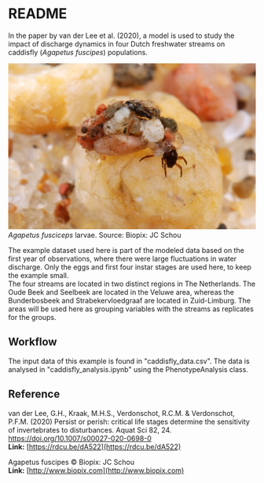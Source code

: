 # README

In the paper by van der Lee et al. (2020), a model is used to study the impact of discharge dynamics in four Dutch freshwater streams on caddisfly (*Agapetus fuscipes*) populations.  

![Agapetus](./Agapetus_fuscipes.jpeg) <br>
*Agapetus fusciceps* larvae. Source: Biopix: JC Schou


The example dataset used here is part of the modeled data based on the first year of observations, where there were large fluctuations in water discharge. Only the eggs and first four instar stages are used here, to keep the example small. <br>
The four streams are located in two distinct regions in The Netherlands. The Oude Beek and Seelbeek are located in the Veluwe area, whereas the Bunderbosbeek and Strabekervloedgraaf are located in Zuid-Limburg. The areas will be used here as grouping variables with the streams as replicates for the groups.


## Workflow

The input data of this example is found in "caddisfly_data.csv". The data is analysed in "caddisfly_analysis.ipynb" using the PhenotypeAnalysis class.


## Reference 

van der Lee, G.H., Kraak, M.H.S., Verdonschot, R.C.M. & Verdonschot, P.F.M. (2020) Persist or perish: critical life stages determine the sensitivity of invertebrates to disturbances. Aquat Sci 82, 24. https://doi.org/10.1007/s00027-020-0698-0 <br>
**Link:** [https://rdcu.be/dA522](https://rdcu.be/dA522)


Agapetus fuscipes © Biopix: JC Schou <br>
**Link:** [http://www.biopix.com](http://www.biopix.com)

